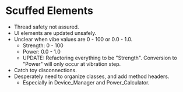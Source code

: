 # Scuffed Elements

* Thread safety not assured.
* UI elements are updated unsafely.
* Unclear when vibe values are 0 - 100 or 0.0 - 1.0.
    - Strength: 0 - 100
    - Power: 0.0 - 1.0
    - UPDATE: Refactoring everything to be "Strength". Conversion to "Power" will only occur at vibration step.
* Catch toy disconnections.
* Desperately need to organize classes, and add method headers.
    - Especially in Device_Manager and Power_Calculator.
